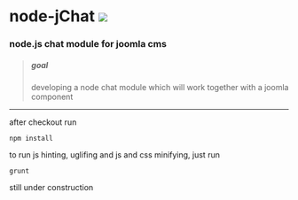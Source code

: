 node-jChat [<img src="https://travis-ci.org/pfitzer/node-jChat.svg?branch=master">](https://travis-ci.org/pfitzer/node-jChat)
==========

### node.js chat module for joomla cms

> ##### goal
> developing a node chat module which will work together with a joomla component

* * *

after checkout run

    npm install

to run js hinting, uglifing and js and css minifying, just run

    grunt

still under construction
